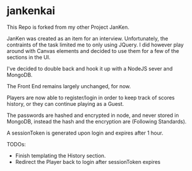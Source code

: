 # jankenkai


This Repo is forked from my other Project JanKen.

JanKen was created as an item for an interview. Unfortunately, the contraints of the task limited me to only using JQuery.
I did however play around with Canvas elements and decided to use them for a few of the sections in the UI.

I've decided to double back and hook it up with a NodeJS sever and MongoDB.

The Front End remains largely unchanged, for now.

Players are now able to register/login in order to keep track of scores history, or they can continue playing as a Guest.

The passwords are hashed and encrypted in node, and never stored in MongoDB, instead the hash and the encryption are (Following Standards).

A sessionToken is generated upon login and expires after 1 hour.

TODOs:
- Finish templating the History section.
- Redirect the Player back to login after sessionToken expires
